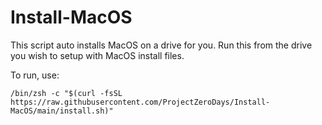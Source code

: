 # Install-MacOS

This script auto installs MacOS on a drive for you. Run this from the drive you wish to setup with MacOS install files.

To run, use:

    /bin/zsh -c "$(curl -fsSL https://raw.githubusercontent.com/ProjectZeroDays/Install-MacOS/main/install.sh)"
